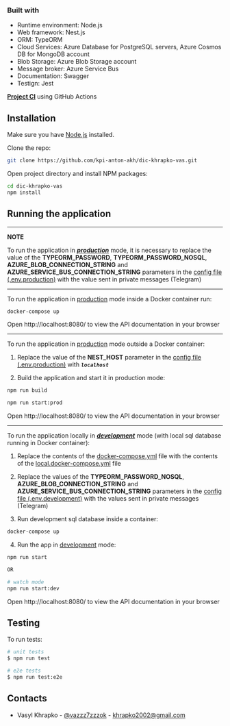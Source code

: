 ### Built with

- Runtime environment: Node.js
- Web framework: Nest.js
- ORM: TypeORM
- Cloud Services: Azure Database for PostgreSQL servers, Azure Cosmos DB for MongoDB account
- Blob Storage: Azure Blob Storage account
- Message broker: Azure Service Bus
- Documentation: Swagger
- Testign: Jest

[**Project CI**](https://github.com/kpi-anton-akh/dic-khrapko-vas/actions) using GitHub Actions

## Installation

Make sure you have [Node.js](http://nodejs.org/) installed.

Clone the repo:

```bash
git clone https://github.com/kpi-anton-akh/dic-khrapko-vas.git
```

Open project directory and install NPM packages:

```bash
cd dic-khrapko-vas
npm install
```

## Running the application

---

**NOTE**

To run the application in **_<u>production</u>_** mode, it is necessary to replace the value of the **TYPEORM_PASSWORD**, **TYPEORM_PASSWORD_NOSQL**, **AZURE_BLOB_CONNECTION_STRING** and **AZURE_SERVICE_BUS_CONNECTION_STRING** parameters in the [config file (.env.production)](.env.production) with the value sent in private messages (Telegram)

---

To run the application in <u>production</u> mode inside a Docker container run:

```bash
docker-compose up
```

Open http://localhost:8080/ to view the API documentation in your browser

---

To run the application in <u>production</u> mode outside a Docker container:

1. Replace the value of the **NEST_HOST** parameter in the [config file (.env.production)](.env.production) with **_`localhost`_**

2. Build the application and start it in production mode:

```bash
npm run build

npm run start:prod
```

Open http://localhost:8080/ to view the API documentation in your browser

---

To run the application locally in **_<u>development</u>_** mode (with local sql database running in Docker container):

1. Replace the contents of the [docker-compose.yml](docker-compose.yml) file with the contents of the [local.docker-compose.yml](local.docker-compose.yml) file

2. Replace the values of the **TYPEORM_PASSWORD_NOSQL**, **AZURE_BLOB_CONNECTION_STRING** and **AZURE_SERVICE_BUS_CONNECTION_STRING** parameters in the [config file (.env.development)](.env.development) with the values sent in private messages (Telegram)

3. Run development sql database inside a container:

```bash
docker-compose up
```

4. Run the app in <u>development</u> mode:

```bash
npm run start

OR

# watch mode
npm run start:dev
```

Open http://localhost:8080/ to view the API documentation in your browser

## Testing

To run tests:

```bash
# unit tests
$ npm run test

# e2e tests
$ npm run test:e2e
```

## Contacts

- Vasyl Khrapko - [@vazzz7zzzok](https://t.me/vazzz7zzzok) - khrapko2002@gmail.com
